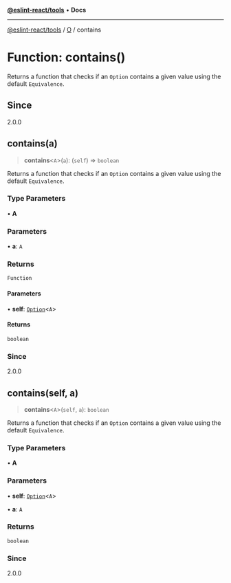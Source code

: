 [**@eslint-react/tools**](../../../README.md) • **Docs**

***

[@eslint-react/tools](../../../README.md) / [O](../README.md) / contains

# Function: contains()

Returns a function that checks if an `Option` contains a given value using the default `Equivalence`.

## Since

2.0.0

## contains(a)

> **contains**\<`A`\>(`a`): (`self`) => `boolean`

Returns a function that checks if an `Option` contains a given value using the default `Equivalence`.

### Type Parameters

• **A**

### Parameters

• **a**: `A`

### Returns

`Function`

#### Parameters

• **self**: [`Option`](../type-aliases/Option.md)\<`A`\>

#### Returns

`boolean`

### Since

2.0.0

## contains(self, a)

> **contains**\<`A`\>(`self`, `a`): `boolean`

Returns a function that checks if an `Option` contains a given value using the default `Equivalence`.

### Type Parameters

• **A**

### Parameters

• **self**: [`Option`](../type-aliases/Option.md)\<`A`\>

• **a**: `A`

### Returns

`boolean`

### Since

2.0.0
